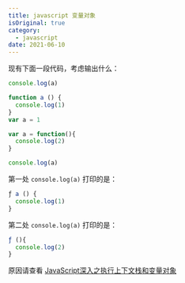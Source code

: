 ```yaml
---
title: javascript 变量对象
isOriginal: true
category:
  - javascript
date: 2021-06-10
---
```


现有下面一段代码，考虑输出什么：

```js
console.log(a)

function a () {
  console.log(1)
}
var a = 1

var a = function(){
  console.log(2)
}

console.log(a)
```

第一处 `console.log(a)` 打印的是：

```js
ƒ a () {
  console.log(1)
}
```

第二处 `console.log(a)` 打印的是：

```js
ƒ (){
  console.log(2)
}
```

原因请查看 [JavaScript深入之执行上下文栈和变量对象](https://github.com/yygmind/blog/issues/13)
